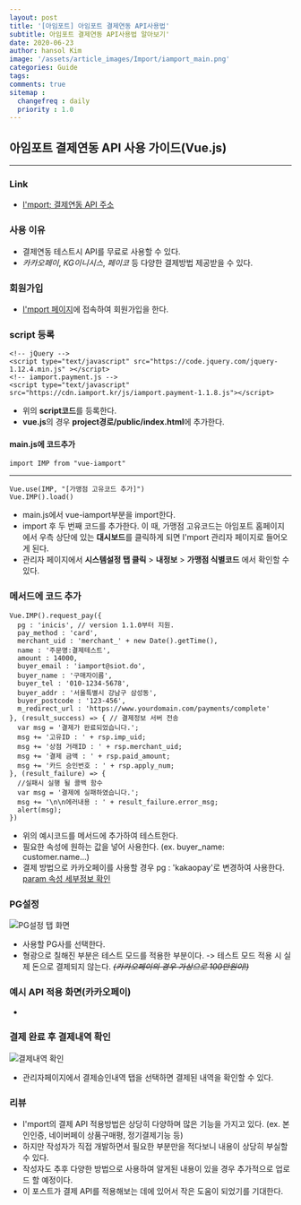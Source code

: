 ```yaml
---
layout: post
title: '[아임포트] 아임포트 결제연동 API사용법'
subtitle: 아임포트 결제연동 API사용법 알아보기'
date: 2020-06-23
author: hansol Kim
image: '/assets/article_images/Import/iamport_main.png'
categories: Guide
tags: 
comments: true
sitemap :
  changefreq : daily
  priority : 1.0
---
```


## 아임포트 결제연동 API 사용 가이드(Vue.js)

- - -

### Link
* [I'mport; 결제연동 API 주소](https://www.iamport.kr/)

### 사용 이유
* 결제연동 테스트시 API를 무료로 사용할 수 있다.
* *카카오페이*, *KG이니시스*, *페이코* 등 다양한 결제방법 제공받을 수 있다.

### 회원가입
* [I'mport 페이지](https://www.iamport.kr/)에 접속하여 회원가입을 한다.

### script 등록
```
<!-- jQuery -->
<script type="text/javascript" src="https://code.jquery.com/jquery-1.12.4.min.js" ></script>
<!-- iamport.payment.js -->
<script type="text/javascript" src="https://cdn.iamport.kr/js/iamport.payment-1.1.8.js"></script>
```
* 위의 **script코드**를 등록한다.
* **vue.js**의 경우 **project경로/public/index.html**에 추가한다.

#### main.js에 코드추가
```
import IMP from "vue-iamport"
```
- - -
```
Vue.use(IMP, "[가맹점 고유코드 추가]")
Vue.IMP().load()
```
* main.js에서 vue-iamport부분을 import한다.
* import 후 두 번째 코드를 추가한다. 이 때, 가맹점 고유코드는 아임포트 홈페이지에서 우측 상단에 있는 **대시보드**를 클릭하게 되면 I'mport 관리자 페이지로 들어오게 된다.
* 관리자 페이지에서 **시스템설정 탭 클릭**  > **내정보** > **가맹점 식별코드** 에서 확인할 수 있다.

### 메서드에 코드 추가
```
Vue.IMP().request_pay({
  pg : 'inicis', // version 1.1.0부터 지원.
  pay_method : 'card',
  merchant_uid : 'merchant_' + new Date().getTime(),
  name : '주문명:결제테스트',
  amount : 14000,
  buyer_email : 'iamport@siot.do',
  buyer_name : '구매자이름',
  buyer_tel : '010-1234-5678',
  buyer_addr : '서울특별시 강남구 삼성동',
  buyer_postcode : '123-456',
  m_redirect_url : 'https://www.yourdomain.com/payments/complete'
}, (result_success) => { // 결제정보 서버 전송
  var msg = '결제가 완료되었습니다.';
  msg += '고유ID : ' + rsp.imp_uid;
  msg += '상점 거래ID : ' + rsp.merchant_uid;
  msg += '결제 금액 : ' + rsp.paid_amount;
  msg += '카드 승인번호 : ' + rsp.apply_num;
}, (result_failure) => {
  //실패시 실행 될 콜백 함수
  var msg = '결제에 실패하였습니다.';
  msg += '\n\n에러내용 : ' + result_failure.error_msg;
  alert(msg);
})
```
* 위의 예시코드를 메서드에 추가하여 테스트한다.
* 필요한 속성에 원하는 값을 넣어 사용한다. (ex. buyer_name: customer.name...)
* 결제 방법으로 카카오페이를 사용할 경우 pg : 'kakaopay'로 변경하여 사용한다. [param 속성 세부정보 확인](https://github.com/iamport/iamport-manual/blob/master/%EC%9D%B8%EC%A6%9D%EA%B2%B0%EC%A0%9C/README.md)

### PG설정
![PG설정 탭 화면](https://user-images.githubusercontent.com/31653025/85315794-ac117080-b4f6-11ea-8a27-fa248f7366da.JPG)
* 사용할 PG사를 선택한다.
* 형광으로 칠해진 부분은 테스트 모드를 적용한 부분이다. -> 테스트 모드 적용 시 실제 돈으로 결제되지 않는다. ~~*(카카오페이의 경우 가상으로 100만원이!)*~~

### 예시 API 적용 화면(카카오페이)
* 

### 결제 완료 후 결제내역 확인
![결제내역 확인](https://user-images.githubusercontent.com/31653025/85316087-1a563300-b4f7-11ea-9830-fcbd8e0b96c6.jpg)
* 관리자페이지에서 결제승인내역 탭을 선택하면 결제된 내역을 확인할 수 있다.

### 리뷰
* I'mport의 결제 API 적용방법은 상당히 다양하며 많은 기능을 가지고 있다. (ex. 본인인증, 네이버페이 상품구매평, 정기결제기능 등)
* 하지만 작성자가 직접 개발하면서 필요한 부분만을 적다보니 내용이 상당히 부실할 수 있다.
* 작성자도 추후 다양한 방법으로 사용하여 알게된 내용이 있을 경우 추가적으로 업로드 할 예정이다.
* 이 포스트가 결제 API를 적용해보는 데에 있어서 작은 도움이 되었기를 기대한다.
